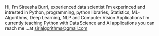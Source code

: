 Hi, I’m Sireesha Burri, experienced data scientist 
I’m experinced and intrested in Python, programming, python libraries, Statistics, ML-Algorithms, Deep Learning, NLP and Computer Vision Applications
I’m currently teaching Python with Data Science and AI applications
you can reach me ...at sirialgorithms@gmail.com

<!---
sirialgorithms/sirialgorithms is a ✨ special ✨ repository because its `README.md` (this file) appears on your GitHub profile.
You can click the Preview link to take a look at your changes.
--->
